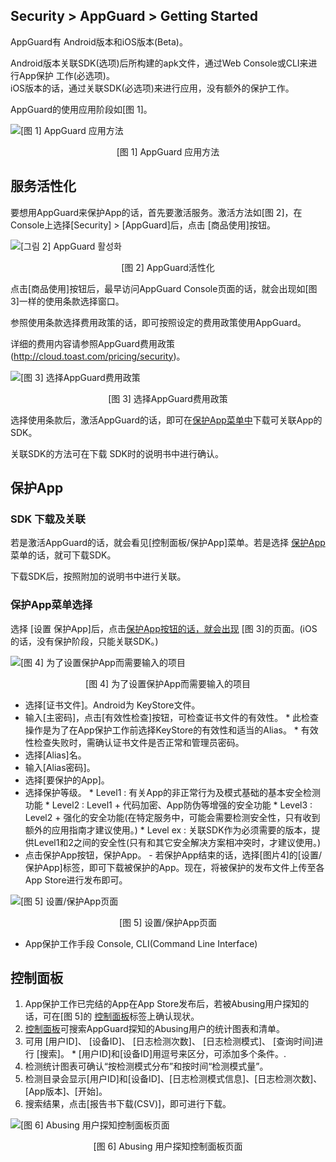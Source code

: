 ## Security > AppGuard > Getting Started

AppGuard有 Android版本和iOS版本(Beta)。

Android版本关联SDK(选项)后所构建的apk文件，通过Web Console或CLI来进行App保护 工作(必选项)。<br>
iOS版本的话，通过关联SDK(必选项)来进行应用，没有额外的保护工作。

AppGuard的使用应用阶段如[图 1]。

![[图 1] AppGuard 应用方法](http://static.toastoven.net/prod_appguard/figure1.png)

<center>[图 1] AppGuard 应用方法</center>

## 服务活性化

要想用AppGuard来保护App的话，首先要激活服务。激活方法如[图 2]，在Console上选择[Security] > [AppGuard]后，点击 [商品使用]按钮。

![[그림 2] AppGuard 활성화](http://static.toastoven.net/prod_appguard/figure2.png)
<center>[图 2] AppGuard活性化</center>

点击[商品使用]按钮后，最早访问AppGuard Console页面的话，就会出现如[图 3]一样的使用条款选择窗口。

参照使用条款选择费用政策的话，即可按照设定的费用政策使用AppGuard。

详细的费用内容请参照AppGuard费用政策(<http://cloud.toast.com/pricing/security>)。

![[图 3] 选择AppGuard费用政策](http://static.toastoven.net/prod_appguard/figure3.png)
<center>[图 3] 选择AppGuard费用政策</center>

选择使用条款后，激活AppGuard的话，即可在[保护App菜单中](#保护app)下载可关联App的SDK。

关联SDK的方法可在下载 SDK时的说明书中进行确认。

## 保护App

### SDK 下载及关联

若是激活AppGuard的话，就会看见\[控制面板/保护App\]菜单。若是选择 [保护App](#保护app)菜单的话，就可下载SDK。

下载SDK后，按照附加的说明书中进行关联。

### 保护App菜单选择

选择 [设置 保护App]后，点击[保护App按钮的话，就会出现](#保护app) [图 3]的页面。(iOS的话，没有保护阶段，只能关联SDK。)

![[图 4] 为了设置保护App而需要输入的项目](http://static.toastoven.net/prod_appguard/figure4.png)
<center>[图 4] 为了设置保护App而需要输入的项目</center>

* 选择\[证书文件\]。Android为 KeyStore文件。
* 输入\[主密码\]，点击\[有效性检查\]按钮，可检查证书文件的有效性。
        * 此检查操作是为了在App保护工作前选择KeyStore的有效性和适当的Alias。
        * 有效性检查失败时，需确认证书文件是否正常和管理员密码。
* 选择\[Alias\]名。
* 输入\[Alias密码\]。
* 选择\[要保护的App\]。
* 选择保护等级。
        * Level1 : 有关App的非正常行为及模式基础的基本安全检测功能
        * Level2 : Level1 + 代码加密、App防伪等增强的安全功能
        * Level3 : Level2 + 强化的安全功能(在特定服务中，可能会需要检测安全性，只有收到额外的应用指南才建议使用。)
        * Level ex : 关联SDK作为必须需要的版本，提供Level1和2之间的安全性(只有和其它安全解决方案相冲突时，才建议使用。)
* 点击保护App按钮，保护App。 
    \- 若保护App结束的话，选择\[图片4\]的\[设置/保护App\]标签，即可下载被保护的App。现在，将被保护的发布文件上传至各App Store进行发布即可。 
   
![[图 5] 设置/保护App页面](http://static.toastoven.net/prod_appguard/figure5.png)
<center>[图 5] 设置/保护App页面</center>

* App保护工作手段 Console, CLI(Command Line Interface)

## 控制面板

1.  App保护工作已完结的App在App Store发布后，若被Abusing用户探知的话，可在[图 5]的 [控制面板](#控制面板)标签上确认现状。
2.  [控制面板](#控制面板)可搜索AppGuard探知的Abusing用户的统计图表和清单。
3.  可用 [用户ID]、 [设备ID]、 [日志检测次数]、 [日志检测模式]、 [查询时间]进行 [搜索]。
        * [用户ID]和[设备ID]用逗号来区分，可添加多个条件。.
4.  检测统计图表可确认“按检测模式分布”和按时间“检测模式量”。
5.  检测目录会显示[用户ID]和[设备ID]、[日志检测模式信息]、[日志检测次数]、[App版本]、[开始]。
6.  搜索结果，点击[报告书下载(CSV)]，即可进行下载。

![[图 6] Abusing 用户探知控制面板页面](http://static.toastoven.net/prod_appguard/figure6.png)
<center>[图 6] Abusing 用户探知控制面板页面</center>
